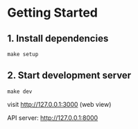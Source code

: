 # Getting Started
## 1. Install dependencies

```shell
make setup
```

## 2. Start development server

```shell
make dev
```

visit <http://127.0.0.1:3000> (web view)

API server: <http://127.0.0.1:8000>

